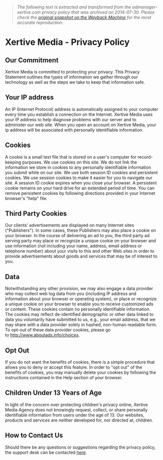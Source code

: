 > *The following text is extracted and transformed from the admanager-xertive.com privacy policy that was archived on 2014-07-30. Please check the [original snapshot on the Wayback Machine](https://web.archive.org/web/20140730191700id_/http%3A//www.xertivemedia.com/privacy-policy) for the most accurate reproduction.*

# Xertive Media - Privacy Policy

## Our Commitment

Xertive Media is committed to protecting your privacy. This Privacy Statement outlines the types of information we gather through our technology as well as the steps we take to keep that information safe.

## Your IP address

An IP (Internet Protocol) address is automatically assigned to your computer every time you establish a connection on the Internet. Xertive Media uses your IP address to help diagnose problems with our server and to administer our web site. When you open an account on Xertive Media, your ip address will be associated with personally identifiable information.

## Cookies

A cookie is a small text file that is stored on a user's computer for record-keeping purposes. We use cookies on this site. We do not link the information we store in cookies to any personally identifiable information you submit while on our site. We use both session ID cookies and persistent cookies. We use session cookies to make it easier for you to navigate our site. A session ID cookie expires when you close your browser. A persistent cookie remains on your hard drive for an extended period of time. You can remove persistent cookies by following directions provided in your Internet browser's "help" file.

## Third Party Cookies

Our clients' advertisements are displayed on many Internet sites ("Publishers"). In some cases, these Publishers may also place a cookie on your browser. In the course of delivering an ad to you, the third party ad serving party may place or recognize a unique cookie on your browser and use information (not including your name, address, email address or telephone number) about your visits to this and other Web sites in order to provide advertisements about goods and services that may be of interest to you.

## Data

Notwithstanding any other provision, we may also engage a data provider who may collect web log data from you (including IP address and information about your browser or operating system), or place or recognize a unique cookie on your browser to enable you to receive customized ads or content. These cookies contain no personally identifiable information. The cookies may reflect de-identified demographic or other data linked to data you voluntarily have submitted to us, e.g., your email address, that we may share with a data provider solely in hashed, non-human readable form. To opt-out of these data provider cookies, please go to <http://www.aboutads.info/choices>.

## Opt Out

If you do not want the benefits of cookies, there is a simple procedure that allows you to deny or accept this feature. In order to "opt out" of the benefits of cookies, you may manually delete your cookies by following the instructions contained in the Help section of your browser.

## Children Under 13 Years of Age

In light of the concern over protecting children's privacy online, Xertive Media Agency does not knowingly request, collect, or share personally identifiable information from users under the age of 13. Our websites, products and services are neither developed for, nor directed at, children.

## How to Contact Us

Should there be any questions or suggestions regarding the privacy policy, the support desk can be contacted [here](http://xertivemedia.com/contact-us/).
